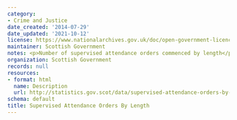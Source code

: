 ```yaml
---
category:
- Crime and Justice
date_created: '2014-07-29'
date_updated: '2021-10-12'
license: https://www.nationalarchives.gov.uk/doc/open-government-licence/version/3/
maintainer: Scottish Government
notes: <p>Number of supervised attendance orders commenced by length</p>
organization: Scottish Government
records: null
resources:
- format: html
  name: Description
  url: http://statistics.gov.scot/data/supervised-attendance-orders-by-length
schema: default
title: Supervised Attendance Orders By Length
---
```

